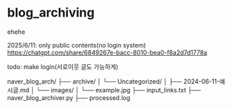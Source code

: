 # blog_archiving
ehehe

2025/6/11: only public contents(no login system) 
https://chatgpt.com/share/6849267e-bacc-8010-bea0-f8a2d7d1778a

todo: make login(서로이웃 글도 가능하게)

naver_blog_arch/
├── archive/
│   └── Uncategorized/
│       ├── 2024-06-11-예시글.md
│       └── images/
│           └── example.jpg
├── input_links.txt
├── naver_blog_archiver.py
├── processed.log

